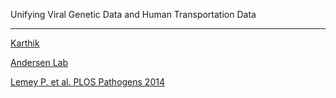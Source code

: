Unifying Viral Genetic Data and Human Transportation Data

--- 

[Karthik](https://gkarthik.com/)

[Andersen Lab](https://andersen-lab.com/) 

<a class="reference" target="_blank" href="http://journals.plos.org/plospathogens/article?id=10.1371/journal.ppat.1003932#ppat.1003932-Thiemann1">Lemey P. et al. PLOS Pathogens 2014</a>
